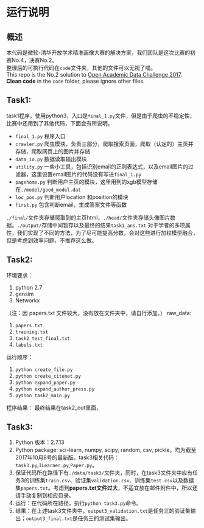 # 运行说明  
## 概述
本代码是微软-清华开放学术精准画像大赛的解决方案，我们团队是这次比赛的初赛No.4，决赛No.2。  
整理后的可执行代码在`code`文件夹，其他的文件可以无视了喵。  
This repo is the No.2 solution to [Open Academic Data Challenge 2017](https://biendata.com/competition/scholar/).  
**Clean code** in the `code` folder, please ignore other files.  

## Task1:  
task1程序，使用python3，入口是`final_1.py`文件，但是由于爬虫的不稳定性，比赛中还用到了其他代码，下面会有所说明。  
+ `final_1.py` 程序入口  
+ `crawler.py` 爬虫模块，负责三部分，爬取搜索页面，爬取（认定的）主页并存储，爬取网页上的图片并存储  
+ `data_io.py` 数据读取输出模块  
+ `utility.py` 一些小工具，包括识别email的正则表达式，以及email图片的过滤器，这里设置email图片的代码没有写进`final_1.py`
+ `pagehome.py` 判断用户主页的模块，这里用到的xgb模型存储在`./model/good_model.dat`
+ `loc_pos.py` 判断用户location 和position的模块  
+ `first.py` 包含判断email，生成答案文件等函数  

`./final/`文件夹存储爬取到的主页html，`./head/`文件夹存储头像图片数据。`./output/`存储中间暂存以及最终的结果`task1_ans.txt`
对于学者的多项属性，我们实现了不同的方法，为了尽可能提高分数，会对这些进行加权模型融合，但是考虑到效率问题，不推荐这么做。

## Task2:
环境要求：  
1. python 2.7  
2. gensim  
3. Networkx  

（注：因 papers.txt 文件较大，没有放在文件夹中，请自行添加。）
raw_data:  
1. `papers.txt`
2. `training.txt`
3. `task2_test_final.txt`
4. `labels.txt`

运行顺序：  
1. `python create_file.py`
2. `python create_citenet.py`
3. `python expand_paper.py`
4. `python expand_author_press.py`
5. `python task2_main.py`

程序结果：
 最终结果在task2_out里面，

## Task3:  
1. Python 版本：2.7.13
2. Python package: sci-learn, numpy, scipy, random, csv, pickle。均为截至2017年10月8号的最新版。task3相关代码：`task3.py`,`ILearner.py`,`Paper.py`。
3. 保证代码所在路径下有`./data/task3/`文件夹，同时，在task3文件夹中应有任务3的训练集`train.csv`、验证集`validation.csv`、训练集`test.csv`以及数据集`papers.txt`。考虑到**papers.txt文件过大**，不适宜放在邮件附件中，所以还请手动复制到相应目录。
4. 运行：在代码所在路径，执行`python task3.py`命令。
5. 结果：在上述task3文件夹中，`output3_validation.txt`是任务三的验证集输出；`output3_final.txt`是任务三的测试集输出。

